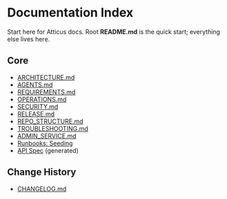 # Documentation Index

Start here for Atticus docs. Root **README.md** is the quick start; everything else lives here.

## Core

- [ARCHITECTURE.md](./ARCHITECTURE.md)
- [AGENTS.md](./AGENTS.md)
- [REQUIREMENTS.md](./REQUIREMENTS.md)
- [OPERATIONS.md](./OPERATIONS.md)
- [SECURITY.md](./SECURITY.md)
- [RELEASE.md](./RELEASE.md)
- [REPO_STRUCTURE.md](../REPO_STRUCTURE.md)
- [TROUBLESHOOTING.md](./TROUBLESHOOTING.md)
- [ADMIN_SERVICE.md](./ADMIN_SERVICE.md)
- [Runbooks: Seeding](./runbooks/seeding.md)
- [API Spec](./api/openapi.json) (generated)

## Change History

- [CHANGELOG.md](../CHANGELOG.md)
